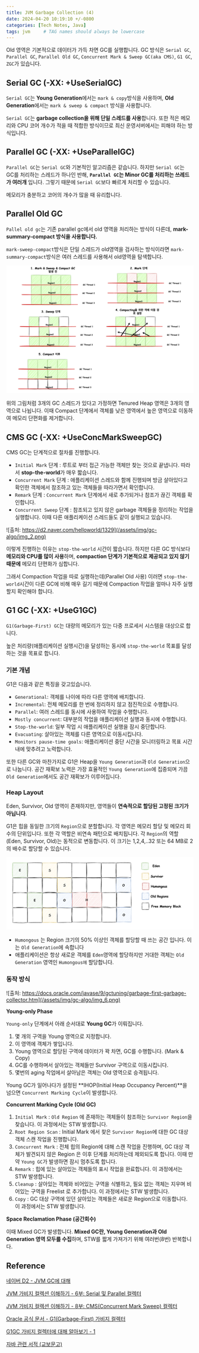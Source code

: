 ```yaml
---
title: JVM Garbage Collection (4)
date: 2024-04-20 10:19:10 +/-0800
categories: [Tech Notes, Java]
tags: jvm     # TAG names should always be lowercase
---
```


Old 영역은 기본적으로 데이터가 가득 차면 GC를 실행합니다. GC 방식은 `Serial GC`, `Parallel GC`,
`Parallel Old GC`, `Concurrent Mark & Sweep GC(aka CMS)`, `G1 GC`, `ZGC`가 있습니다.

## Serial GC (-XX: +UseSerialGC)

`Serial GC`는 **Young Generation**에서는 `mark & copy`방식을 사용하며, **Old Generation**에서는 `mark & sweep & compact` 방식을 사용합니다.

`Serial GC`는 **garbage collection을 위해 단일 스레드를 사용**합니다. 또한 적은 메모리와 CPU 코어 개수가 적을 때 적합한 방식이므로 최신 운영서버에서는 피해야 하는 방식입니다.

## Parallel GC (-XX: +UseParallelGC)

`Parallel GC`는 `Serial GC`와 기본적인 알고리즘은 같습니다. 하지만 `Serial GC`는 GC를 처리하는 스레드가 하나인 반해,
**`Parallel GC`는 Minor GC를 처리하는 쓰레드가 여러개** 입니다. 그렇기 때문에 `Serial GC`보다 빠르게 처리할 수 있습니다.

메모리가 충분하고 코어의 개수가 많을 때 유리합니다.

## Parallel Old GC

`Pallel old gc`는 기존 parallel gc에서 old 영역을 처리하는 방식이 다른데, **mark-summary-compact 방식을 사용합니다.**

`mark-sweep-compact`방식은 단일 스레드가 old영역을 검사하는 방식이라면 `mark-summary-compact`방식은 여러 스레드를 사용해서 old영역을 탐색합니다.

![](/assets/img/gc-algo/img_1.png)

위의 그림처럼 3개의 GC 스레드가 있다고 가정하면 Tenured Heap 영역은 3개의 영역으로 나뉩니다. 이때 Compact 단계에서 객체를 낮은 영역에서 높은 영역으로 이동하여
메모리 단편화를 제거합니다.


## CMS GC (-XX: +UseConcMarkSweepGC)

CMS GC는 단계적으로 절차를 진행합니다.

- `Initial Mark` 단계 : 루트로 부터 접근 가능한 객체만 찾는 것으로 끝냅니다. 따라서 **stop-the-world**가 매우 짧습니다.
- `Concurrent Mark` 단계 : 애플리케이션 스레드와 함께 진행되며 방금 살아있다고 확인한 객체에서 참조하고 있는 객체들을 따라가면서 확인합니다.
- `Remark` 단계 : `Concurrent Mark` 단계에서 새로 추가되거나 참조가 끊긴 객체를 확인합니다.
- `Concurrent Sweep` 단계 : 참조되고 있지 않은 garbage 객체들을 정리하는 작업을 실행합니다. 이때 다른 애플리케이션 스레드들도 같이 실행되고 있습니다.

![출처: https://d2.naver.com/helloworld/1329](/assets/img/gc-algo/img_2.png)

이렇게 진행하는 이유는 `stop-the-world` 시간이 짧습니다. 하지만 다른 GC 방식보다 **메모리와 CPU를 많이 사용**하며, **compaction 단계가 기본적으로 제공되고 있지 않기 때문에**
메모리 단편화가 심합니다. 

그래서 Compaction 작업을 따로 실행하는데(Parallel Old 사용) 이러면 `stop-the-world`시간이 다른 GC에 비해 매우 길기 때문에
Compaction 작업을 얼마나 자주 실행할지 확인해야 합니다.

## G1 GC (-XX: +UseG1GC)

`G1(Garbage-First) GC`는 대량의 메모리가 있는 다중 프로세서 시스템을 대상으로 합니다.  

높은 처리량(애플리케이션 실행시간)을 달성하는 동시에 `stop-the-world`  목표를 달성하는 것을 목표로 합니다.

### 기본 개념 

G1은 다음과 같은 특징을 갖고있습니다.

- `Generational`: 객체를 나이에 따라 다른 영역에 배치합니다.
- `Incremental`: 전체 메모리를 한 번에 정리하지 않고 점진적으로 수행합니다.
- `Parallel`: 여러 스레드를 동시에 사용하여 작업을 수행합니다.
- `Mostly concurrent`: 대부분의 작업을 애플리케이션 실행과 동시에 수행합니다.
- `Stop-the-world`: 일부 작업 시 애플리케이션 실행을 잠시 중단합니다.
- `Evacuating`: 살아있는 객체를 다른 영역으로 이동시킵니다.
- `Monitors pause-time goals`: 애플리케이션 중단 시간을 모니터링하고 목표 시간 내에 맞추려고 노력합니다.

또한 다른 GC와 마찬가지로 G1은 Heap을 `Young Generation`과 `Old Generation`으로 나눕니다. 공간 재확보 노력은 가장 효율적인 `Young Generation`에 집중되며 
가끔 `Old Generation`에서도 공간 재확보가 이루어집니다.

### Heap Layout

Eden, Survivor, Old 영역이 존재하지만, 영역들이 **연속적으로 할당된 고정된 크기가 아닙니다**.

G1은 힙을 동일한 크기의 `Region`으로 분할합니다. 각 영역은 메모리 할당 및 메모리 회수의 단위입니다. 또한 각 역할은 비연속 패턴으로 배치됩니다.
각 `Region`의 역할(Eden, Survivor, Old)는 동적으로 변동합니다. 이 크기는 1,2,4,..32 또는 64 MB로 2의 배수로 할당할 수 있습니다. 

![](/assets/img/gc-algo/img_4.png)

* `Humongous` 는 Region 크기의 50% 이상인 객체를 할당할 때 쓰는 공간 입니다. 이는 `Old Generation`에 속합니다
* 애플리케이션은 항상 새로운 객체를 `Eden`영역에 할당하지만 거대한 객체는 `Old Generation` 영역인 `Humongous에` 할당합니다.

### 동작 방식

![출처: https://docs.oracle.com/javase/9/gctuning/garbage-first-garbage-collector.htm](/assets/img/gc-algo/img_6.png)

**Young-only Phase**

`Young-only` 단계에서 아래 순서대로 **Young GC**가 이뤄집니다.

1. 몇 개의 구역을 Young 영역으로 지정합니다.
2. 이 영역에 객체가 쌓입니다.
3. Young 영역으로 할당된 구역에 데이터가 꽉 차면, GC를 수행합니다. (Mark & Copy)
4. GC를 수행하며서 살아있는 객체들만 Survivor 구역으로 이동시킵니다. 
5. 몇번의 aging 작업에서 살아남은 객체는 Old 영역으로 승격됩니다.

Young GC가 일어나다가 설정된 **IHOP(Initial Heap Occupancy Percent)**을 넘으면 `Concurrent Marking Cycle`이 발생합니다.

**Concurrent Marking Cycle (Old GC)**

1. `Initial Mark` : `Old Region` 에 존재하는 객체들이 참조하는 `Survivor Region`을 찾습니다. 이 과정에서는 STW 발생합니다.
2. `Root Region Scan` : Initial Mark 에서 찾은 `Survivor Region`에 대한 GC 대상 객체 스캔 작업을 진행합니다.
3. `Concurrent Mark` : 전체 힙의 Region에 대해 스캔 작업을 진행하며, GC 대상 객체가 발견되지 않은 Region 은 이후 단계를 처리하는데 제외되도록 합니다. 이때 만약 `Young GC`가 발생하면 잠시 멈추도록 합니다.
4. `Remark` : 힙에 있는 살아있는 객체들의 표시 작업을 완료합니다. 이 과정에서는 STW 발생합니다.
5. `Cleanup` : 살아있는 객체와 비어있는 구역을 식별하고, 필요 없는 객체는 지우며 비어있는 구역을 Freelist 로 추가합니다. 이 과정에서는 STW 발생합니다.
6. `Copy` : GC 대상 구역에 있던 살아있는 객체들은 새로운 Region으로 이동합니다. 이 과정에서는 STW 발생합니다.

**Space Reclamation Phase (공간회수)**

이때 Mixed GC가 발생합니다. **Mixed GC란, Young Generation과 Old Generation 영역 모두를 수집**하며, STW를 짧게 가져가기 위해 여러번(8번) 반복합니다.

## Reference

[네이버 D2 - JVM GC에 대해](https://d2.naver.com/helloworld/1329)

[JVM 가비지 컬렉션 이해하기 - 6부: Serial 및 Parallel 컬렉터](https://abiasforaction.net/understanding-jvm-garbage-collection-part-6-serial-and-parallel-collector/)

[JVM 가비지 컬렉션 이해하기 - 8부: CMS(Concurrent Mark Sweep) 컬렉터](https://abiasforaction.net/understanding-jvm-garbage-collection-part-8-concurrent-mark-sweep-cms-collector/)

[Oracle 공식 문서 - G1(Garbage-First) 가비지 컬렉터](https://docs.oracle.com/javase/9/gctuning/garbage-first-garbage-collector.htm)

[G1GC 가비지 컬렉터에 대해 알아보기 - 1](https://blog.leaphop.co.kr/blogs/42/G1GC_Garbage_Collector%EC%97%90_%EB%8C%80%ED%95%B4_%EC%95%8C%EC%95%84%EB%B3%B4%EA%B8%B0___1)

[자바 관련 서적 (교보문고)](https://product.kyobobook.co.kr/detail/S000001032977)

